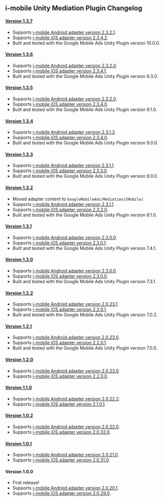 ## i-mobile Unity Mediation Plugin Changelog

#### [Version 1.3.7](https://dl.google.com/googleadmobadssdk/mediation/unity/imobile/IMobileUnityAdapter-1.3.7.zip)
- Supports [i-mobile Android adapter version 2.3.2.1](https://github.com/googleads/googleads-mobile-android-mediation/blob/main/ThirdPartyAdapters/imobile/CHANGELOG.md#version-2321).
- Supports [i-mobile iOS adapter version 2.3.4.2](https://github.com/googleads/googleads-mobile-ios-mediation/blob/main/adapters/I-Mobile/CHANGELOG.md#version-2342).
- Built and tested with the Google Mobile Ads Unity Plugin version 10.0.0.

#### [Version 1.3.6](https://dl.google.com/googleadmobadssdk/mediation/unity/imobile/IMobileUnityAdapter-1.3.6.zip)
- Supports [i-mobile Android adapter version 2.3.2.0](https://github.com/googleads/googleads-mobile-android-mediation/blob/main/ThirdPartyAdapters/imobile/CHANGELOG.md#version-2320).
- Supports [i-mobile iOS adapter version 2.3.4.1](https://github.com/googleads/googleads-mobile-ios-mediation/blob/main/adapters/I-Mobile/CHANGELOG.md#version-2341).
- Built and tested with the Google Mobile Ads Unity Plugin version 9.3.0.

#### [Version 1.3.5](https://dl.google.com/googleadmobadssdk/mediation/unity/imobile/IMobileUnityAdapter-1.3.5.zip)
- Supports [i-mobile Android adapter version 2.3.2.0](https://github.com/googleads/googleads-mobile-android-mediation/blob/main/ThirdPartyAdapters/imobile/CHANGELOG.md#version-2320).
- Supports [i-mobile iOS adapter version 2.3.4.0](https://github.com/googleads/googleads-mobile-ios-mediation/blob/main/adapters/I-Mobile/CHANGELOG.md#version-2340).
- Built and tested with the Google Mobile Ads Unity Plugin version 9.1.0.

#### [Version 1.3.4](https://dl.google.com/googleadmobadssdk/mediation/unity/imobile/IMobileUnityAdapter-1.3.4.zip)
- Supports [i-mobile Android adapter version 2.3.1.2](https://github.com/googleads/googleads-mobile-android-mediation/blob/main/ThirdPartyAdapters/imobile/CHANGELOG.md#version-2312).
- Supports [i-mobile iOS adapter version 2.3.4.0](https://github.com/googleads/googleads-mobile-ios-mediation/blob/main/adapters/I-Mobile/CHANGELOG.md#version-2340).
- Built and tested with the Google Mobile Ads Unity Plugin version 9.0.0.

#### [Version 1.3.3](https://dl.google.com/googleadmobadssdk/mediation/unity/imobile/IMobileUnityAdapter-1.3.3.zip)
- Supports [i-mobile Android adapter version 2.3.1.1](https://github.com/googleads/googleads-mobile-android-mediation/blob/main/ThirdPartyAdapters/imobile/CHANGELOG.md#version-2311).
- Supports [i-mobile iOS adapter version 2.3.3.0](https://github.com/googleads/googleads-mobile-ios-mediation/blob/main/adapters/I-Mobile/CHANGELOG.md#version-2330).
- Built and tested with the Google Mobile Ads Unity Plugin version 9.0.0.

#### [Version 1.3.2](https://dl.google.com/googleadmobadssdk/mediation/unity/imobile/IMobileUnityAdapter-1.3.2.zip)
- Moved adapter content to `GoogleMobileAds/Mediation/IMobile/`.
- Supports [i-mobile Android adapter version 2.3.1.1](https://github.com/googleads/googleads-mobile-android-mediation/blob/main/ThirdPartyAdapters/imobile/CHANGELOG.md#version-2311).
- Supports [i-mobile iOS adapter version 2.3.2.0](https://github.com/googleads/googleads-mobile-ios-mediation/blob/main/adapters/I-Mobile/CHANGELOG.md#version-2320).
- Built and tested with the Google Mobile Ads Unity Plugin version 8.1.0.

#### [Version 1.3.1](https://dl.google.com/googleadmobadssdk/mediation/unity/imobile/IMobileUnityAdapter-1.3.1.zip)
- Supports [i-mobile Android adapter version 2.3.0.0](https://github.com/googleads/googleads-mobile-android-mediation/blob/main/ThirdPartyAdapters/imobile/CHANGELOG.md#version-2300).
- Supports [i-mobile iOS adapter version 2.3.0.1](https://github.com/googleads/googleads-mobile-ios-mediation/blob/main/adapters/I-Mobile/CHANGELOG.md#version-2301).
- Built and tested with the Google Mobile Ads Unity Plugin version 7.4.1.

#### [Version 1.3.0](https://dl.google.com/googleadmobadssdk/mediation/unity/imobile/IMobileUnityAdapter-1.3.0.zip)
- Supports [i-mobile Android adapter version 2.3.0.0](https://github.com/googleads/googleads-mobile-android-mediation/blob/main/ThirdPartyAdapters/imobile/CHANGELOG.md#version-2300).
- Supports [i-mobile iOS adapter version 2.3.0.0](https://github.com/googleads/googleads-mobile-ios-mediation/blob/main/adapters/I-Mobile/CHANGELOG.md#version-2300).
- Built and tested with the Google Mobile Ads Unity Plugin version 7.3.1.

#### [Version 1.2.2](https://dl.google.com/googleadmobadssdk/mediation/unity/imobile/IMobileUnityAdapter-1.2.2.zip)
- Supports [i-mobile Android adapter version 2.0.23.1](https://github.com/googleads/googleads-mobile-android-mediation/blob/main/ThirdPartyAdapters/imobile/CHANGELOG.md#version-20231).
- Supports [i-mobile iOS adapter version 2.2.0.1](https://github.com/googleads/googleads-mobile-ios-mediation/blob/main/adapters/I-Mobile/CHANGELOG.md#version-2201).
- Built and tested with the Google Mobile Ads Unity Plugin version 7.0.2.

#### [Version 1.2.1](https://dl.google.com/googleadmobadssdk/mediation/unity/imobile/IMobileUnityAdapter-1.2.1.zip)
- Supports [i-mobile Android adapter version 2.0.23.0](https://github.com/googleads/googleads-mobile-android-mediation/blob/main/ThirdPartyAdapters/imobile/CHANGELOG.md#version-20230).
- Supports [i-mobile iOS adapter version 2.2.0.1](https://github.com/googleads/googleads-mobile-ios-mediation/blob/main/adapters/I-Mobile/CHANGELOG.md#version-2201).
- Built and tested with the Google Mobile Ads Unity Plugin version 7.0.0.

#### [Version 1.2.0](https://dl.google.com/googleadmobadssdk/mediation/unity/imobile/IMobileUnityAdapter-1.2.0.zip)
- Supports [i-mobile Android adapter version 2.0.23.0](https://github.com/googleads/googleads-mobile-android-mediation/blob/main/ThirdPartyAdapters/imobile/CHANGELOG.md#version-20230).
- Supports [i-mobile iOS adapter version 2.2.0.0](https://github.com/googleads/googleads-mobile-ios-mediation/blob/main/adapters/I-Mobile/CHANGELOG.md#version-2200).

#### [Version 1.1.0](https://dl.google.com/googleadmobadssdk/mediation/unity/imobile/IMobileUnityAdapter-1.1.0.zip)
- Supports [i-mobile Android adapter version 2.0.22.2](https://github.com/googleads/googleads-mobile-android-mediation/blob/main/ThirdPartyAdapters/imobile/CHANGELOG.md#version-20222).
- Supports [i-mobile iOS adapter version 2.1.0.1](https://github.com/googleads/googleads-mobile-ios-mediation/blob/main/adapters/I-Mobile/CHANGELOG.md#version-2101).

#### [Version 1.0.2](https://dl.google.com/googleadmobadssdk/mediation/unity/imobile/IMobileUnityAdapter-1.0.2.zip)
- Supports [i-mobile Android adapter version 2.0.22.0](https://github.com/googleads/googleads-mobile-android-mediation/blob/main/ThirdPartyAdapters/imobile/CHANGELOG.md#version-20220).
- Supports [i-mobile iOS adapter version 2.0.32.0](https://github.com/googleads/googleads-mobile-ios-mediation/blob/main/adapters/I-Mobile/CHANGELOG.md#version-20320).

#### [Version 1.0.1](https://dl.google.com/googleadmobadssdk/mediation/unity/imobile/IMobileUnityAdapter-1.0.1.zip)
- Supports [i-mobile Android adapter version 2.0.21.0](https://github.com/googleads/googleads-mobile-android-mediation/blob/main/ThirdPartyAdapters/imobile/CHANGELOG.md#version-20210).
- Supports [i-mobile iOS adapter version 2.0.31.0](https://github.com/googleads/googleads-mobile-ios-mediation/blob/main/adapters/I-Mobile/CHANGELOG.md#version-20310).

#### Version 1.0.0
- First release!
- Supports [i-mobile Android adapter version 2.0.20.1](https://github.com/googleads/googleads-mobile-android-mediation/blob/main/ThirdPartyAdapters/imobile/CHANGELOG.md#version-20201).
- Supports [i-mobile iOS adapter version 2.0.29.0](https://github.com/googleads/googleads-mobile-ios-mediation/blob/main/adapters/I-Mobile/CHANGELOG.md#version-20290).
